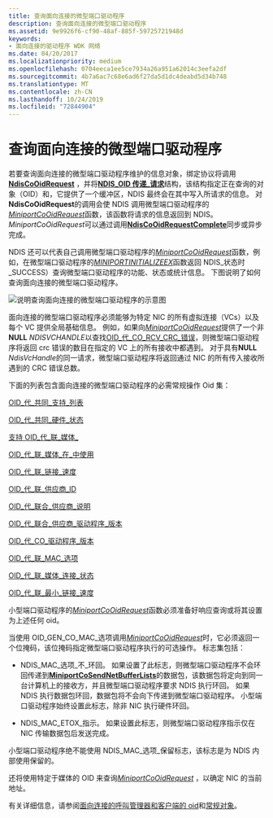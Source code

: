 ```yaml
---
title: 查询面向连接的微型端口驱动程序
description: 查询面向连接的微型端口驱动程序
ms.assetid: 9e9926f6-cf90-48af-885f-59725721948d
keywords:
- 面向连接的驱动程序 WDK 网络
ms.date: 04/20/2017
ms.localizationpriority: medium
ms.openlocfilehash: 0704eeca1ee5ce7934a26a951a62014c3eefa2df
ms.sourcegitcommit: 4b7a6ac7c68e6ad6f27da5d1dc4deabd5d34b748
ms.translationtype: MT
ms.contentlocale: zh-CN
ms.lasthandoff: 10/24/2019
ms.locfileid: "72844904"
---
```

# <a name="querying-a-connection-oriented-miniport-driver"></a>查询面向连接的微型端口驱动程序





若要查询面向连接的微型端口驱动程序维护的信息对象，绑定协议将调用[**NdisCoOidRequest**](https://docs.microsoft.com/windows-hardware/drivers/ddi/ndis/nf-ndis-ndiscooidrequest) ，并将[**NDIS\_OID 传递\_请求**](https://docs.microsoft.com/windows-hardware/drivers/ddi/ndis/ns-ndis-_ndis_oid_request)结构，该结构指定正在查询的对象（OID）和，它提供了一个缓冲区，NDIS 最终会在其中写入所请求的信息。 对**NdisCoOidRequest**的调用会使 NDIS 调用微型端口驱动程序的[*MiniportCoOidRequest*](https://docs.microsoft.com/windows-hardware/drivers/ddi/ndis/nc-ndis-miniport_co_oid_request)函数，该函数将请求的信息返回到 NDIS。 *MiniportCoOidRequest*可以通过调用[**NdisCoOidRequestComplete**](https://docs.microsoft.com/windows-hardware/drivers/ddi/ndis/nf-ndis-ndiscooidrequestcomplete)同步或异步完成。

NDIS 还可以代表自己调用微型端口驱动程序的[*MiniportCoOidRequest*](https://docs.microsoft.com/windows-hardware/drivers/ddi/ndis/nc-ndis-miniport_co_oid_request)函数，例如，在微型端口驱动程序的[*MINIPORTINITIALIZEEX*](https://docs.microsoft.com/windows-hardware/drivers/ddi/ndis/nc-ndis-miniport_initialize)函数返回 NDIS\_状态时\_SUCCESS）查询微型端口驱动程序的功能、状态或统计信息。 下图说明了如何查询面向连接的微型端口驱动程序。

![说明查询面向连接的微型端口驱动程序的示意图](images/fig5-3.png)

面向连接的微型端口驱动程序必须能够为特定 NIC 的所有虚拟连接（VCs）以及每个 VC 提供全局基础信息。 例如，如果向[*MiniportCoOidRequest*](https://docs.microsoft.com/windows-hardware/drivers/ddi/ndis/nc-ndis-miniport_co_oid_request)提供了一个非**NULL** *NDISVCHANDLE*以查找[OID\_代\_CO\_RCV\_CRC\_错误](https://docs.microsoft.com/windows-hardware/drivers/network/oid-gen-co-rcv-crc-error)，则微型端口驱动程序将返回 crc 错误的数目在指定的 VC 上的所有接收中都遇到。 对于具有**NULL** *NdisVcHandle*的同一请求，微型端口驱动程序将返回通过 NIC 的所有传入接收所遇到的 CRC 错误总数。

下面的列表包含面向连接的微型端口驱动程序的必需常规操作 Oid 集：

[OID\_代\_共同\_支持\_列表](https://docs.microsoft.com/windows-hardware/drivers/network/oid-gen-co-supported-list)

[OID\_代\_共同\_硬件\_状态](https://docs.microsoft.com/windows-hardware/drivers/network/oid-gen-co-hardware-status)

[支持 OID\_代\_联\_媒体\_](https://docs.microsoft.com/windows-hardware/drivers/network/oid-gen-co-media-supported)

[OID\_代\_联\_媒体\_在\_中使用](https://docs.microsoft.com/windows-hardware/drivers/network/oid-gen-co-media-in-use)

[OID\_代\_联\_链接\_速度](https://docs.microsoft.com/windows-hardware/drivers/network/oid-gen-co-link-speed)

[OID\_代\_联\_供应商\_ID](https://docs.microsoft.com/windows-hardware/drivers/network/oid-gen-co-vendor-id)

[OID\_代\_联合\_供应商\_说明](https://docs.microsoft.com/windows-hardware/drivers/network/oid-gen-co-vendor-description)

[OID\_代\_联合\_供应商\_驱动程序\_版本](https://docs.microsoft.com/windows-hardware/drivers/network/oid-gen-co-vendor-driver-version)

[OID\_代\_CO\_驱动程序\_版本](https://docs.microsoft.com/windows-hardware/drivers/network/oid-gen-co-driver-version)

[OID\_代\_联\_MAC\_选项](https://docs.microsoft.com/windows-hardware/drivers/network/oid-gen-co-mac-options)

[OID\_代\_联\_媒体\_连接\_状态](https://docs.microsoft.com/windows-hardware/drivers/network/oid-gen-co-media-connect-status)

[OID\_代\_联\_最小\_链接\_速度](https://docs.microsoft.com/windows-hardware/drivers/network/oid-gen-co-minimum-link-speed)

小型端口驱动程序的[*MiniportCoOidRequest*](https://docs.microsoft.com/windows-hardware/drivers/ddi/ndis/nc-ndis-miniport_co_oid_request)函数必须准备好响应查询或将其设置为上述任何 oid。

当使用 OID\_GEN\_CO\_MAC\_选项调用[*MiniportCoOidRequest*](https://docs.microsoft.com/windows-hardware/drivers/ddi/ndis/nc-ndis-miniport_co_oid_request)时，它必须返回一个位掩码，该位掩码指定微型端口驱动程序执行的可选操作。 标志集包括：

-   NDIS\_MAC\_选项\_不\_环回。 如果设置了此标志，则微型端口驱动程序不会环回传递到[**MiniportCoSendNetBufferLists**](https://docs.microsoft.com/windows-hardware/drivers/ddi/ndis/nc-ndis-miniport_co_send_net_buffer_lists)的数据包，该数据包将定向到同一台计算机上的接收方，并且微型端口驱动程序要求 NDIS 执行环回。 如果 NDIS 执行数据包环回，数据包将不会向下传递到微型端口驱动程序。 小型端口驱动程序始终设置此标志，除非 NIC 执行硬件环回。

-   NDIS\_MAC\_ETOX\_指示。 如果设置此标志，则微型端口驱动程序指示仅在 NIC 传输数据包后发送完成。

小型端口驱动程序绝不能使用 NDIS\_MAC\_选项\_保留标志，该标志是为 NDIS 内部使用保留的。

还将使用特定于媒体的 OID 来查询[*MiniportCoOidRequest*](https://docs.microsoft.com/windows-hardware/drivers/ddi/ndis/nc-ndis-miniport_co_oid_request) ，以确定 NIC 的当前地址。

有关详细信息，请参阅[面向连接的呼叫管理器和客户端的 oid](https://docs.microsoft.com/windows-hardware/drivers/network/oids-for-connection-oriented-call-managers-and-clients)和[常规对象](https://docs.microsoft.com/previous-versions/windows/hardware/network/ff546510(v=vs.85))。

 

 





